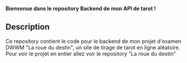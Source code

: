 **Bienvenue dans le repository Backend de mon API de tarot !**

## Description

Ce repository contient le code pour le backend de mon projet d'examen DWWM "La roue du destin", un site de tirage de tarot en ligne aléatoire.
Pour voir le projet en entier allez voir le repository "La roue du destin" 
